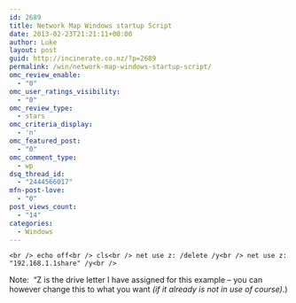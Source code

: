 ```yaml
---
id: 2689
title: Network Map Windows startup Script
date: 2013-02-23T21:21:11+00:00
author: Luke
layout: post
guid: http://incinerate.co.nz/?p=2689
permalink: /win/network-map-windows-startup-script/
omc_review_enable:
  - "0"
omc_user_ratings_visibility:
  - "0"
omc_review_type:
  - stars
omc_criteria_display:
  - 'n'
omc_featured_post:
  - "0"
omc_comment_type:
  - wp
dsq_thread_id:
  - "2444566017"
mfn-post-love:
  - "0"
post_views_count:
  - "14"
categories:
  - Windows
---
```

`<br />
echo off<br />
cls<br />
net use z: /delete /y<br />
net use z: "192.168.1.1share" /y<br />
` 

Note:  &#8220;Z is the drive letter I have assigned for this example &#8211; you can however change this to what you want _(if it already is not in use of course)_.)